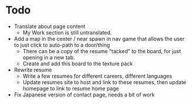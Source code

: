 # Todo
  - Translate about page content
    - My Work section is still untranslated.
  - Add a map in the center / near spawn in nav game that allows the user to just click to auto-path to a door/thing
    - There can be a copy of the resume "tacked" to the board, for just opening in a new tab.
    - Create and add this board to the texture pack
  - Rewrite resume
    - Write a few resumes for different careers, different languages
    - Update resumes site to host and link to these resumes, then update homepage to link to resume home page
  - Fix Japanese version of contact page, needs a bit of work